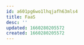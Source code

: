 ```yaml
---
id: a601pg6wo1lhqjafh63mls4
title: FaaS
desc: ''
updated: 1660280205572
created: 1660280205572
---
```

